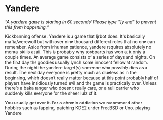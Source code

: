 # Yandere

*“A yandere game is starting in 60 seconds! Please type "]y end" to prevent this from happening.“*

Kickbanning offense. Yandere is a game that ljrbot does. It's basically mafia/werewolf but with over nine thousand different roles that no one can remember. Aside from inhuman patience, yandere requires absolutely no mental skills at all. This is probably why toobparts has won at it only a couple times. An average game consists of a series of days and nights. On the first day the goodies usually lynch some innocent fellow at random. During the night the yandere target(s) someone who possibly dies as a result. The next day everyone is pretty much as clueless as in the beginning, which doesn't really matter because at this point probably half of players have insidiously turned evil and the game is practically over. Unless there's a baka ranger who doesn't really care, or a null carrier who suddenly kills everyone for the sheer lulz of it.

You usually get over it. For a chronic addiction we recommend other hobbies such as fapping, patching KDE2 under FreeBSD or Uno. playing Yandere
